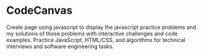 # CodeCanvas
Create page using javascript to display the javascript practice problems and my solutions of those problems with interactive challenges and code examples. Practice JavaScript, HTML/CSS, and algorithms for technical interviews and software engineering tasks.
